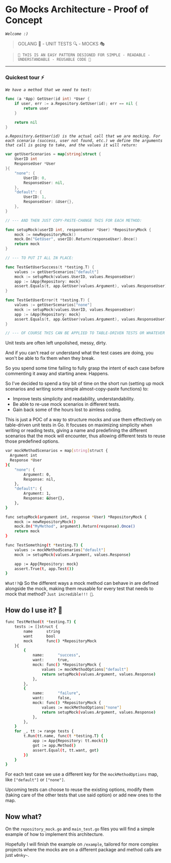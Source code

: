 # Go Mocks Architecture - Proof of Concept

*`Welcome :)`*

 > GOLANG 🐹 - UNIT TESTS 🔍 - MOCKS 🎭

 >     🐋 THIS IS AN EASY PATTERN DESIGNED FOR SIMPLE - READABLE - UNDERSTANDABLE - REUSABLE CODE 🐋

****

### Quickest tour ⚡

*`We have a method that we need to test:`*


```go
func (a *App) GetUser(id int) *User {
	if user, err := a.Repository.GetUser(id); err == nil {
		return user
	}

	return nil
}
```
*`a.Repository.GetUser(id) is the actual call that we are mocking. For each scenario (success, user not found, etc.) we define the arguments that call is going to take, and the values it will return:`*

```go
var getUserScenarios = map[string]struct {
	UserID int
	ResponseUser *User
}{
	"none": {
		UserID: 0,
		ResponseUser: nil,
	},
	"default": {
		UserID: 1,
		ResponseUser: &User{},
	},
}

// --- AND THEN JUST COPY-PASTE-CHANGE THIS FOR EACH METHOD:

func setupMock(userID int, responseUser *User) *RepositoryMock {
	mock := newRepositoryMock()
	mock.On("GetUser", userID).Return(responseUser).Once()
	return mock
}

// --- TO PUT IT ALL IN PLACE:

func TestGetUserSuccess(t *testing.T) {
	values := getUserScenarios["default"]
	mock := setupMock(values.UserID, values.ResponseUser)
	app := &App{Repository: mock}
	assert.Equals(t, app.GetUser(values.Argument), values.ResponseUser)
}

func TestGetUserError(t *testing.T) {
	values := getUserScenarios["none"]
	mock := setupMock(values.UserID, values.ResponseUser)
	app := &App{Repository: mock}
	assert.Equals(t, app.GetUser(values.Argument), values.ResponseUser)
}

// --- OF COURSE THIS CAN BE APPLIED TO TABLE-DRIVEN TESTS OR WHATEVER FORMAT YOU USE.
```



Unit tests are often left unpolished, messy, dirty. 

And if you can't read or understand what the test cases are doing, you won't be able to fix them when they break. 

So you spend some time failing to fully grasp the intent of each case before commenting it away and starting anew. Happens.

So I've decided to spend a tiny bit of time on the short run (setting up mock scenarios and writing some simple almost-copy-paste functions) to:

 - Improve tests simplicity and readability, understandability.
 - Be able to re-use mock scenarios in different tests.
 - Gain back some of the hours lost to aimless coding.

This is just a POC of a way to structure mocks and use them effectively on table-driven unit tests in Go. It focuses on maximizing simplicity when writing or reading tests, giving a name and predefining the different scenarios that the mock will encounter, thus allowing different tests to reuse those predefined options.

```bash
var mockMethodScenarios = map[string]struct {
  Argument int
  Response *User
}{
	"none": {
		Argument: 0,
		Response: nil,
	},
	"default": {
		Argument: 1,
		Response: &User{},
	},
}

func setupMock(argument int, response *User) *RepositoryMock {
	mock := newRepositoryMock()
	mock.On("MyMethod", argument).Return(response).Once()
	return mock
}

func TestSomething(t *testing.T) {
	values := mockMethodScenarios["default"]
	mock := setupMock(values.Argument, values.Response)

	app := App{Repository: mock}
	assert.True(t, app.Test())
}
```

`What!?😱` So the different ways a mock method can behave in are defined alongside the mock, making them reusable for every test that needs to mock that method? `Just incredible!!! 🥳`.

## How do I use it? 🤔

```bash
func TestMethod(t *testing.T) {
	tests := []struct {
		name      string
		want      bool
		mock      func() *RepositoryMock
	}{
		{
			name:      "success",
			want:      true,
			mock: func() *RepositoryMock {
				values := mockMethodOptions["default"]
				return setupMock(values.Argument, values.Response)
			},
		},
		{
			name:      "failure",
			want:      false,
			mock: func() *RepositoryMock {
				values := mockMethodOptions["none"]
				return setupMock(values.Argument, values.Response)
			},
		},
	}
	for _, tt := range tests {
		t.Run(tt.name, func(t *testing.T) {
			app := App{Repository: tt.mock()}
			got := app.Method()
			assert.Equal(t, tt.want, got)
		})
	}
}
```

For each test case we use a different key for the `mockMethodOptions` map, like `["default"]` or `["none"]`. 

Upcoming tests can choose to reuse the existing options, modify them (taking care of the other tests that use said option) or add new ones to the map.

## Now what?

On the `repository_mock.go` and `main_test.go` files you will find a simple example of how to implement this architecture.

Hopefully I will finish the example on `/example`, tailored for more complex projects where the mocks are on a different package and method calls are just `w0nky~`.
